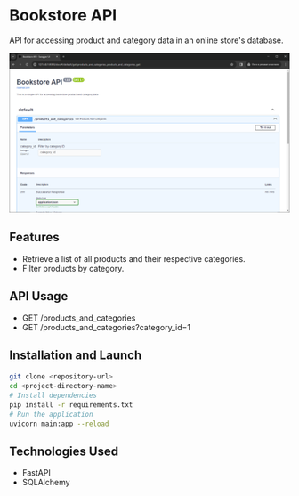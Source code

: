 # Bookstore API

API for accessing product and category data in an online store's database.

![Screenshot](https://github.com/levina-anna/levina-anna.github.io/raw/main/images/Bookstore_API.png)

## Features

- Retrieve a list of all products and their respective categories.
- Filter products by category.

## API Usage

- GET /products_and_categories
- GET /products_and_categories?category_id=1

## Installation and Launch

```bash
git clone <repository-url>
cd <project-directory-name>
# Install dependencies
pip install -r requirements.txt
# Run the application
uvicorn main:app --reload
```

## Technologies Used

- FastAPI
- SQLAlchemy